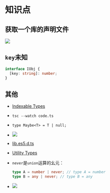 # 知识点

## 获取一个库的声明文件

![](/skill-blog/img/0059.png)

## `key`未知

```typescript
interface IObj {
  [key: string]: number;
}
```

## 其他

- [Indexable Types](https://www.typescriptlang.org/docs/handbook/interfaces.html#indexable-types)

- `tsc --watch code.ts`

- `type Maybe<T> = T | null;`

- ![](/skill-blog/img/0097.jpg)

- [lib.es5.d.ts](https://github.com/microsoft/TypeScript/blob/main/lib/lib.es5.d.ts)

- [Utility Types](https://www.typescriptlang.org/docs/handbook/utility-types.html#recordkeystype)

- `never`是`union`运算的幺元：

  ```typescript
  type A = number | never; // type A = number
  type B = any | never; // type B = any
  ```

- ![](/skill-blog/img/0100.png)
